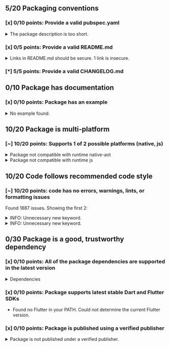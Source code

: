 ## 5/20 Packaging conventions

### [x] 0/10 points: Provide a valid pubspec.yaml

<details>
<summary>
The package description is too short.
</summary>

Add more detail to the `description` field of `pubspec.yaml`. Use 60 to 180 characters to describe the package, what it does, and its target use case.
</details>

### [x] 0/5 points: Provide a valid README.md

<details>
<summary>
Links in README.md should be secure. 1 link is insecure.
</summary>

`README.md:319:55`

```
    ╷
319 │ <li>With <code>github.css</code> (c) Vasily Polovnyov <a href="mailto:vast@whiteants.net">vast@whiteants.net</a></li>
    │                                                       ^^^^^^^^^^^^^^^^^^^^^^^^^^^^^^^^^^^^
    ╵
```

Use `https` URLs instead.
</details>

### [*] 5/5 points: Provide a valid CHANGELOG.md


## 0/10 Package has documentation

### [x] 0/10 points: Package has an example

<details>
<summary>
No example found.
</summary>

See [package layout](https://dart.dev/tools/pub/package-layout#examples) guidelines on how to add an example.
</details>

## 10/20 Package is multi-platform

### [~] 10/20 points: Supports 1 of 2 possible platforms (**native**, js)

<details>
<summary>
Package not compatible with runtime native-aot
</summary>

Because:
* `package:dartdoc/dartdoc.dart` that imports:
* `package:dartdoc/src/html/html_generator.dart` that imports:
* `package:dartdoc/src/html/templates.dart` that imports:
* `package:dartdoc/src/third_party/pkg/mustache4dart/lib/mustache4dart.dart` that imports:
* `package:dartdoc/src/third_party/pkg/mustache4dart/lib/mustache_context.dart` that imports:
* `package:dartdoc/src/third_party/pkg/mustache4dart/lib/src/mirrors.dart` that imports:
* `dart:mirrors`
</details>
<details>
<summary>
Package not compatible with runtime js
</summary>

Because:
* `package:dartdoc/dartdoc.dart` that imports:
* `package:dartdoc/src/element_type.dart` that imports:
* `package:dartdoc/src/model.dart` that imports:
* `package:package_config/discovery.dart` that imports:
* `package:package_config/src/packages_io_impl.dart` that imports:
* `package:package_config/src/util_io.dart` that imports:
* `dart:io`
</details>

## 10/20 Code follows recommended code style

### [~] 10/20 points: code has no errors, warnings, lints, or formatting issues

Found 1887 issues. Showing the first 2:

<details>
<summary>
INFO: Unnecessary new keyword.
</summary>

`bin/dartdoc.dart:27:5`

```
   ╷
27 │ ┌     new DartdocOptionArgOnly<bool>('help', false,
28 │ │         abbr: 'h', help: 'Show command help.', negatable: false),
   │ └────────────────────────────────────────────────────────────────^
   ╵
```

To reproduce run `dart analyze bin/dartdoc.dart`
</details>
<details>
<summary>
INFO: Unnecessary new keyword.
</summary>

`bin/dartdoc.dart:29:5`

```
   ╷
29 │ ┌     new DartdocOptionArgOnly<bool>('version', false,
30 │ │         help: 'Display the version for $name.', negatable: false),
   │ └─────────────────────────────────────────────────────────────────^
   ╵
```

To reproduce run `dart analyze bin/dartdoc.dart`
</details>

## 0/30 Package is a good, trustworthy dependency

### [x] 0/10 points: All of the package dependencies are supported in the latest version

<details>
<summary>
Dependencies
</summary>

Package|Constraint|Compatible|Latest
:-|:-|:-|:-
[analyzer]|^0.33.0|0.33.6+1|0.39.12
[args]|>=1.4.1 <2.0.0|1.6.0|1.6.0
[collection]|^1.2.0|1.14.13|1.14.13
[crypto]|^2.0.6|2.1.5|2.1.5
[html]|>=0.12.1 <0.14.0|0.13.4+2|0.14.0+3
[http_parser]|>=3.0.3 <4.0.0|3.1.4|3.1.4
[logging]|^0.11.3+1|0.11.4|0.11.4
[markdown]|^2.0.0|2.1.5|2.1.5
[package_config]|>=0.1.5 <2.0.0|1.9.3|1.9.3
[path]|^1.3.0|1.7.0|1.7.0
[process]|^3.0.5|3.0.13|3.0.13
[pub_semver]|^1.3.7|1.4.4|1.4.4
[quiver]|^2.0.0|2.1.3|2.1.3
[resource]|^2.1.2|2.1.7|2.1.7
[stack_trace]|^1.4.2|1.9.5|1.9.5
[yaml]|^2.1.0|2.2.1|2.2.1
| **Transitive dependencies** |
[_fe_analyzer_shared]|-|5.0.0|5.0.0
[async]|-|2.4.2|2.4.2
[charcode]|-|1.1.3|1.1.3
[convert]|-|2.1.1|2.1.1
[csslib]|-|0.16.1|0.16.1
[file]|-|5.2.1|5.2.1
[front_end]|-|0.1.29|0.1.29
[intl]|-|0.16.1|0.16.1
[js]|-|0.6.2|0.6.2
[kernel]|-|0.3.29|0.3.29
[matcher]|-|0.12.8|0.12.8
[node_interop]|-|1.1.1|1.1.1
[node_io]|-|1.1.1|1.1.1
[pedantic]|-|1.9.1|1.9.1
[platform]|-|2.2.1|2.2.1
[plugin]|-|0.2.0+3|0.2.0+3
[source_span]|-|1.7.0|1.7.0
[string_scanner]|-|1.0.5|1.0.5
[term_glyph]|-|1.1.0|1.1.0
[typed_data]|-|1.2.0|1.2.0
[utf]|-|0.9.0+5|0.9.0+5
[watcher]|-|0.9.7+15|0.9.7+15
[boolean_selector]|-|2.0.0|2.0.0
[build_cli_annotations]|-|1.2.0|1.2.0
[build_config]|-|0.4.2|0.4.2
[build_resolvers]|-|1.3.10|1.3.10
[build_runner_core]|-|6.0.0|6.0.0
[built_collection]|-|4.3.2|4.3.2
[built_value]|-|7.1.0|7.1.0
[checked_yaml]|-|1.0.2|1.0.2
[cli_util]|-|0.2.0|0.2.0
[code_builder]|-|3.3.0|3.3.0
[dart_style]|-|1.3.6|1.3.6
[fixnum]|-|0.10.11|0.10.11
[graphs]|-|0.2.0|0.2.0
[http_multi_server]|-|2.2.0|2.2.0
[json_annotation]|-|3.0.1|3.0.1
[json_rpc_2]|-|2.2.1|2.2.1
[mime]|-|0.9.6+3|0.9.6+3
[multi_server_socket]|-|1.0.2|1.0.2
[node_preamble]|-|1.4.12|1.4.12
[package_resolver]|-|1.0.10|1.0.10
[pool]|-|1.4.0|1.4.0
[pubspec_parse]|-|0.1.5|0.1.5
[shelf]|-|0.7.7|0.7.7
[shelf_packages_handler]|-|2.0.0|2.0.0
[shelf_static]|-|0.2.8|0.2.8
[shelf_web_socket]|-|0.2.3|0.2.3
[source_map_stack_trace]|-|2.0.0|2.0.0
[source_maps]|-|0.10.9|0.10.9
[stream_channel]|-|2.0.0|2.0.0
[stream_transform]|-|1.2.0|1.2.0
[test_api]|-|0.2.17|0.2.17
[test_core]|-|0.3.10|0.3.10
[timing]|-|0.1.1+2|0.1.1+2
[vm_service_client]|-|0.2.6+3|0.2.6+3
[web_socket_channel]|-|1.1.0|1.1.0

To reproduce run `pub outdated --no-dev-dependencies --up-to-date`.

[analyzer]: https://pub.dev/packages/analyzer
[args]: https://pub.dev/packages/args
[collection]: https://pub.dev/packages/collection
[crypto]: https://pub.dev/packages/crypto
[html]: https://pub.dev/packages/html
[http_parser]: https://pub.dev/packages/http_parser
[logging]: https://pub.dev/packages/logging
[markdown]: https://pub.dev/packages/markdown
[package_config]: https://pub.dev/packages/package_config
[path]: https://pub.dev/packages/path
[process]: https://pub.dev/packages/process
[pub_semver]: https://pub.dev/packages/pub_semver
[quiver]: https://pub.dev/packages/quiver
[resource]: https://pub.dev/packages/resource
[stack_trace]: https://pub.dev/packages/stack_trace
[yaml]: https://pub.dev/packages/yaml
[_fe_analyzer_shared]: https://pub.dev/packages/_fe_analyzer_shared
[async]: https://pub.dev/packages/async
[charcode]: https://pub.dev/packages/charcode
[convert]: https://pub.dev/packages/convert
[csslib]: https://pub.dev/packages/csslib
[file]: https://pub.dev/packages/file
[front_end]: https://pub.dev/packages/front_end
[intl]: https://pub.dev/packages/intl
[js]: https://pub.dev/packages/js
[kernel]: https://pub.dev/packages/kernel
[matcher]: https://pub.dev/packages/matcher
[node_interop]: https://pub.dev/packages/node_interop
[node_io]: https://pub.dev/packages/node_io
[pedantic]: https://pub.dev/packages/pedantic
[platform]: https://pub.dev/packages/platform
[plugin]: https://pub.dev/packages/plugin
[source_span]: https://pub.dev/packages/source_span
[string_scanner]: https://pub.dev/packages/string_scanner
[term_glyph]: https://pub.dev/packages/term_glyph
[typed_data]: https://pub.dev/packages/typed_data
[utf]: https://pub.dev/packages/utf
[watcher]: https://pub.dev/packages/watcher
[boolean_selector]: https://pub.dev/packages/boolean_selector
[build_cli_annotations]: https://pub.dev/packages/build_cli_annotations
[build_config]: https://pub.dev/packages/build_config
[build_resolvers]: https://pub.dev/packages/build_resolvers
[build_runner_core]: https://pub.dev/packages/build_runner_core
[built_collection]: https://pub.dev/packages/built_collection
[built_value]: https://pub.dev/packages/built_value
[checked_yaml]: https://pub.dev/packages/checked_yaml
[cli_util]: https://pub.dev/packages/cli_util
[code_builder]: https://pub.dev/packages/code_builder
[dart_style]: https://pub.dev/packages/dart_style
[fixnum]: https://pub.dev/packages/fixnum
[graphs]: https://pub.dev/packages/graphs
[http_multi_server]: https://pub.dev/packages/http_multi_server
[json_annotation]: https://pub.dev/packages/json_annotation
[json_rpc_2]: https://pub.dev/packages/json_rpc_2
[mime]: https://pub.dev/packages/mime
[multi_server_socket]: https://pub.dev/packages/multi_server_socket
[node_preamble]: https://pub.dev/packages/node_preamble
[package_resolver]: https://pub.dev/packages/package_resolver
[pool]: https://pub.dev/packages/pool
[pubspec_parse]: https://pub.dev/packages/pubspec_parse
[shelf]: https://pub.dev/packages/shelf
[shelf_packages_handler]: https://pub.dev/packages/shelf_packages_handler
[shelf_static]: https://pub.dev/packages/shelf_static
[shelf_web_socket]: https://pub.dev/packages/shelf_web_socket
[source_map_stack_trace]: https://pub.dev/packages/source_map_stack_trace
[source_maps]: https://pub.dev/packages/source_maps
[stream_channel]: https://pub.dev/packages/stream_channel
[stream_transform]: https://pub.dev/packages/stream_transform
[test_api]: https://pub.dev/packages/test_api
[test_core]: https://pub.dev/packages/test_core
[timing]: https://pub.dev/packages/timing
[vm_service_client]: https://pub.dev/packages/vm_service_client
[web_socket_channel]: https://pub.dev/packages/web_socket_channel

</details>

### [x] 0/10 points: Package supports latest stable Dart and Flutter SDKs

* Found no Flutter in your PATH. Could not determine the current Flutter version.

### [x] 0/10 points: Package is published using a verified publisher

<details>
<summary>
Package is not published under a verified publisher.
</summary>

See https://dart.dev/tools/pub/verified-publishers for more information.
</details>